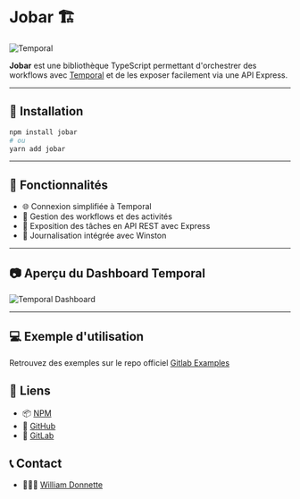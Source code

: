 # Jobar 🏗️

![Temporal](https://temporal.io/images/open-graph/shiny.png)

**Jobar** est une bibliothèque TypeScript permettant d'orchestrer des workflows avec [Temporal](https://temporal.io/) et de les exposer facilement via une API Express.

---

## 🚀 Installation

```sh
npm install jobar
# ou
yarn add jobar
```

---

## 📌 Fonctionnalités

-   🌐 Connexion simplifiée à Temporal
-   🔄 Gestion des workflows et des activités
-   📡 Exposition des tâches en API REST avec Express
-   📝 Journalisation intégrée avec Winston

---

## 📷 Aperçu du Dashboard Temporal

![Temporal Dashboard](https://miro.medium.com/v2/resize:fit:2000/1*piyH9uLZ6ooYCkv6XqBTQA.png)

---

## 💻 Exemple d'utilisation

Retrouvez des exemples sur le repo officiel [Gitlab Examples](https://gitlab.com/william-donnette/jobar/-/tree/main/examples?ref_type=heads)

## 🔗 Liens

-   📦 [NPM](https://www.npmjs.com/package/jobar)
-   🐙 [GitHub](https://github.com/william-donnette/jobar)
-   🦊 [GitLab](https://gitlab.com/william-donnette/jobar)

## 📞 Contact

-   👨🏻‍💻 [William Donnette](https://william-donnette.dev/#contact)

